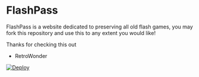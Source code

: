 # FlashPass
FlashPass is a website dedicated to preserving all old flash games, you may fork this repository and use this to any extent you would like!

Thanks for checking this out

- RetroWonder

[![Deploy](https://www.herokucdn.com/deploy/button.svg)](https://heroku.com/deploy?template=https://github.com/RetroWonder/flashpass)
